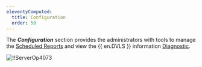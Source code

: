 ```yaml
---
eleventyComputed:
  title: Configuration
  order: 50
---
```

The ***Configuration*** section provides the administrators with tools to manage the [Scheduled Reports](/server/web-interface/reports/configuration/scheduled-reports/) and view the {{ en.DVLS }} information [Diagnostic](/server/web-interface/reports/configuration/diagnostic/).  

![!!ServerOp4073](https://webdevolutions.azureedge.net/docs/en/server/ServerOp4073.png) 
